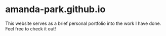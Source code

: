 # amanda-park.github.io

This website serves as a brief personal portfolio into the work I have done. Feel free to check it out!
